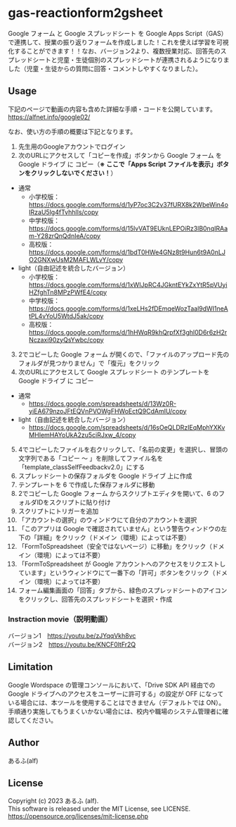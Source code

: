 # gas-reactionform2gsheet
Google フォーム と Google スプレッドシート を Google Apps Script（GAS）で連携して、授業の振り返りフォームを作成しました！これを使えば学習を可視化することができます！！なお、バージョン2より、複数授業対応、回答先のスプレッドシートと児童・生徒個別のスプレッドシートが連携されるようになりました（児童・生徒からの質問に回答・コメントしやすくなりました）。

## Usage
下記のページで動画の内容も含めた詳細な手順・コードを公開しています。  
https://alfnet.info/google02/

なお、使い方の手順の概要は下記となります。
1. 先生用のGoogleアカウントでログイン
2. 次のURLにアクセスして「コピーを作成」ボタンから Google フォーム を Google ドライブ に コピー（**※ ここで「Apps Script ファイルを表示」ボタンをクリックしないでください！**）
- 通常
  - 小学校版： https://docs.google.com/forms/d/1yP7oc3C2v37fURX8k2WbeWin4oIRzaU5lg4fTvhhlIs/copy
  - 中学校版： https://docs.google.com/forms/d/15lvVAT9EUknLEPOiRz3lB0nqIRAam-Y28zrQnQdnIeA/copy
  - 高校版： https://docs.google.com/forms/d/1bdT0HWe4GNz8t9Hun6t9A0nLJO2GNXwUsM2MAFLWLvY/copy
- light（自由記述を統合したバージョン）
  - 小学校版： https://docs.google.com/forms/d/1xWIJpRC4JGkntEYkZxYtR5pVUyiHZfghTn8MPzPWfE4/copy
  - 中学校版： https://docs.google.com/forms/d/1xeLHs2fDEmqeWozTaal9dWI1neAtPL4vYoU5WtdJ5ak/copy
  - 高校版： https://docs.google.com/forms/d/1hHWqR9khQrpfXf3ghl0D6r6zH2rNczaxi90zyQsYwbc/copy
3. 2でコピーした Google フォーム が開くので、「ファイルのアップロード先のフォルダが見つかりません」で「復元」をクリック
4. 次のURLにアクセスして Google スプレッドシート のテンプレートを Google ドライブ に コピー  
- 通常
  - https://docs.google.com/spreadsheets/d/13Wz0R-yiEA679nzoJFtEQVnPVOWgFHWoEctQ9CdAmIU/copy
- light（自由記述を統合したバージョン）
  - https://docs.google.com/spreadsheets/d/16sOeQLDRzIEqMphYXKvMHIemHAYoUkA2zu5ciRJxw_4/copy
5. 4でコピーしたファイルを右クリックして、「名前の変更」を選択し、冒頭の文字列である「コピー 〜 」を削除してファイル名を「template_classSelfFeedbackv2.0」にする
6. スプレッドシートの保存フォルダを Google ドライブ 上に作成
7. テンプレートを 6 で作成した保存フォルダに移動
8. 2でコピーした Google フォーム からスクリプトエディタを開いて、6 のフォルダIDをスクリプトに貼り付け
9. スクリプトにトリガーを追加
10. 「アカウントの選択」のウィンドウにて自分のアカウントを選択
11. 「このアプリは Google で確認されていません」という警告ウィンドウの左下の「詳細」をクリック（ドメイン（環境）によっては不要）
12. 「FormToSpreadsheet（安全ではないページ）に移動」をクリック（ドメイン（環境）によっては不要）
13. 「FormToSpreadsheet が Google アカウントへのアクセスをリクエストしています」というウィンドウにて一番下の「許可」ボタンをクリック（ドメイン（環境）によっては不要）
14. フォーム編集画面の「回答」タブから、緑色のスプレッドシートのアイコンをクリックし、回答先のスプレッドシートを選択・作成

### Instraction movie（説明動画）
バージョン1　https://youtu.be/zJYqqVkh8vc  
バージョン2　https://youtu.be/KNCF0ltFr2Q

## Limitation
Google Wordspace の管理コンソールにおいて、「Drive SDK API 経由での Google ドライブへのアクセスをユーザーに許可する」の設定が OFF になっている場合には、本ツールを使用することはできません（デフォルトでは ON）。手順通り実施してもうまくいかない場合には、校内や職場のシステム管理者に確認してください。

## Author
あるふ(alf)

## License
Copyright (c) 2023 あるふ (alf).<br>
This software is released under the MIT License, see LICENSE.  
https://opensource.org/licenses/mit-license.php
